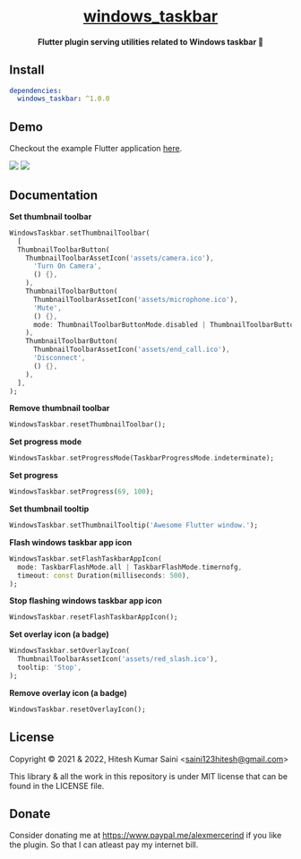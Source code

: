 <h1 align="center"><a href="https://github.com/alexmercerind/windows_taskbar">windows_taskbar</a></h1>
<h4 align="center">Flutter plugin serving utilities related to Windows taskbar 💙</h4>

## Install

```yaml
dependencies:
  windows_taskbar: ^1.0.0
```

## Demo

Checkout the example Flutter application [here](https://github.com/alexmercerind/windows_taskbar/blob/master/example/lib/main.dart).

![](https://github.com/alexmercerind/windows_taskbar/blob/assets/bMebejv57F.gif)
![](https://github.com/alexmercerind/windows_taskbar/blob/assets/OdzgD1yqEO.gif)

## Documentation

**Set thumbnail toolbar**

```dart
WindowsTaskbar.setThumbnailToolbar(
  [
  ThumbnailToolbarButton(
    ThumbnailToolbarAssetIcon('assets/camera.ico'),
      'Turn On Camera',
      () {},
    ),
    ThumbnailToolbarButton(
      ThumbnailToolbarAssetIcon('assets/microphone.ico'),
      'Mute',
      () {},
      mode: ThumbnailToolbarButtonMode.disabled | ThumbnailToolbarButtonMode.dismissionClick,
    ),
    ThumbnailToolbarButton(
      ThumbnailToolbarAssetIcon('assets/end_call.ico'),
      'Disconnect',
      () {},
    ),
  ],
);
```

**Remove thumbnail toolbar**

```dart
WindowsTaskbar.resetThumbnailToolbar();
```

**Set progress mode**

```dart
WindowsTaskbar.setProgressMode(TaskbarProgressMode.indeterminate);
```

**Set progress**

```dart
WindowsTaskbar.setProgress(69, 100);
```

**Set thumbnail tooltip**

```dart
WindowsTaskbar.setThumbnailTooltip('Awesome Flutter window.');
```

**Flash windows taskbar app icon**

```dart
WindowsTaskbar.setFlashTaskbarAppIcon(
  mode: TaskbarFlashMode.all | TaskbarFlashMode.timernofg,
  timeout: const Duration(milliseconds: 500),
);
```

**Stop flashing windows taskbar app icon**

```dart
WindowsTaskbar.resetFlashTaskbarAppIcon();
```

**Set overlay icon (a badge)**

```dart
WindowsTaskbar.setOverlayIcon(
  ThumbnailToolbarAssetIcon('assets/red_slash.ico'),
  tooltip: 'Stop',
);
```

**Remove overlay icon (a badge)**

```dart
WindowsTaskbar.resetOverlayIcon();
```

## License

Copyright © 2021 & 2022, Hitesh Kumar Saini <<saini123hitesh@gmail.com>>

This library & all the work in this repository is under MIT license that can be found in the LICENSE file.

## Donate

Consider donating me at https://www.paypal.me/alexmercerind if you like the plugin. So that I can atleast pay my internet bill.
